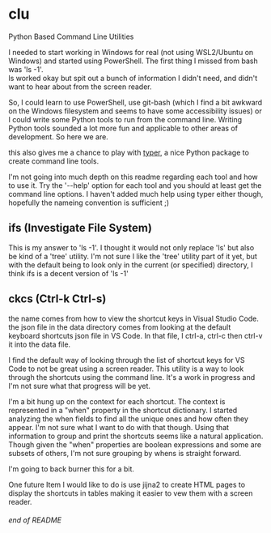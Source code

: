 # clu
Python Based Command Line Utilities 

I needed to start working in Windows for real (not using WSL2/Ubuntu on Windows) and started using PowerShell.
The first thing I missed from bash was 'ls -1'.  
ls worked okay but spit out a bunch of information I didn't need, and didn't want to hear about from the screen reader.

So, I could learn to use PowerShell, use git-bash (which I find a bit awkward on the Windows filesystem and seems to have some accessibility issues) or I could write some Python tools to run from the command line.
Writing Python tools sounded a lot more fun and applicable to other areas of development.
So here we are.

this also gives me a chance to play with 
[typer](https://typer.tiangolo.com), a nice Python package to create command line tools.

I'm not going into much depth on this readme regarding each tool and how to use it.  Try the '--help' option for each tool and you should at least get the command line options.
I haven't added much help using typer either though, hopefully the nameing convention is sufficient ;)


## ifs (Investigate File System)
This is my answer to 'ls -1'.
I thought it would not only replace 'ls' but also be kind of a 'tree' utility.
I'm not sure I like the 'tree' utility part of it yet, but with the default being to look only in the current (or specified) directory, I think ifs is a decent version of 'ls -1' 

## ckcs (Ctrl-k Ctrl-s)
the name comes from how to view the shortcut keys in Visual Studio Code.
the json file in the data directory comes from looking at the default keyboard shortcuts json file in VS Code.
In that file, I ctrl-a, ctrl-c then ctrl-v it into the data file.

I find the default way of looking through the list of shortcut keys for VS Code to not be great using a screen reader.
This utility is a way to look through the shortcuts using the command line.
It's a work in progress and I'm not sure what that progress will be yet.

I'm a bit hung up on the context for each shortcut.
The context is represented in a "when" property in the shortcut dictionary.
I started analyzing the when fields to find all the unique ones and how often they appear.
I'm not sure what I want to do with that though.
Using that information to group and print the shortcuts seems like a natural application.  
Though given the "when" properties are boolean expressions and some are subsets of others, I'm not sure grouping by whens is straight forward.

I'm going to back burner this for a bit.

One future Item I would like to do is use jijna2 to create HTML pages to display the shortcuts in tables making it easier to vew them with a screen reader.

###### end of README 